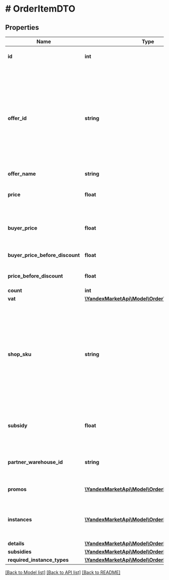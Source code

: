 # # OrderItemDTO

## Properties

Name | Type | Description | Notes
------------ | ------------- | ------------- | -------------
**id** | **int** | Идентификатор товара в заказе.  Позволяет идентифицировать товар в рамках данного заказа. | [optional]
**offer_id** | **string** | Ваш SKU — идентификатор товара в вашей системе.  Разрешена любая последовательность длиной до 80 знаков. В нее могут входить английские и русские буквы, цифры и символы &#x60;. , / \\ ( ) [ ] - &#x3D; _&#x60;  Правила использования SKU:  * У каждого товара SKU должен быть свой.  * SKU товара нельзя менять — можно только удалить товар и добавить заново с новым SKU.  * Уже заданный SKU нельзя освободить и использовать заново для другого товара. Каждый товар должен получать новый идентификатор, до того никогда не использовавшийся в вашем каталоге.  [Что такое SKU и как его назначать](https://yandex.ru/support/marketplace/assortment/add/index.html#fields) | [optional]
**offer_name** | **string** | Название товара. | [optional]
**price** | **float** | Цена товара в валюте заказа без учета вознаграждения партнеру за скидки по промокодам, купонам и акциям (параметр &#x60;subsidy&#x60;).  Для отделения целой части от дробной используется точка. | [optional]
**buyer_price** | **float** | Цена товара в валюте покупателя. В цене уже учтены скидки по:  * акциям; * купонам; * промокодам.  Для отделения целой части от дробной используется точка. | [optional]
**buyer_price_before_discount** | **float** | Стоимость товара в валюте покупателя до применения скидок.  Для отделения целой части от дробной используется точка. | [optional]
**price_before_discount** | **float** | Стоимость товара в валюте магазина до применения скидок.  Для отделения целой части от дробной используется точка. | [optional]
**count** | **int** | Количество единиц товара. | [optional]
**vat** | [**\YandexMarketApi\Model\OrderVatType**](OrderVatType.md) |  | [optional]
**shop_sku** | **string** | Ваш SKU — идентификатор товара в вашей системе.  Разрешена любая последовательность длиной до 80 знаков. В нее могут входить английские и русские буквы, цифры и символы &#x60;. , / \\ ( ) [ ] - &#x3D; _&#x60;  Правила использования SKU:  * У каждого товара SKU должен быть свой.  * SKU товара нельзя менять — можно только удалить товар и добавить заново с новым SKU.  * Уже заданный SKU нельзя освободить и использовать заново для другого товара. Каждый товар должен получать новый идентификатор, до того никогда не использовавшийся в вашем каталоге.  [Что такое SKU и как его назначать](https://yandex.ru/support/marketplace/assortment/add/index.html#fields) | [optional]
**subsidy** | **float** | Общее вознаграждение партнеру за DBS-доставку и все скидки на товар:  * по промокодам; * по купонам; * по баллам Плюса; * по акциям.  Передается в валюте заказа, для отделения целой части от дробной используется точка. | [optional]
**partner_warehouse_id** | **string** | Идентификатор склада в системе партнера, на который сформирован заказ.  {% note alert %}  Параметр устарел, временно поддерживается, но не доступен для ввода и редактирования.  {% endnote %} | [optional]
**promos** | [**\YandexMarketApi\Model\OrderItemPromoDTO[]**](OrderItemPromoDTO.md) | Информация о вознаграждениях партнеру за скидки на товар по промокодам, купонам и акциям. | [optional]
**instances** | [**\YandexMarketApi\Model\OrderItemInstanceDTO[]**](OrderItemInstanceDTO.md) | Информация о маркировке единиц товара.  Возвращаются данные для маркировки, переданные в запросе [PUT campaigns/{campaignId}/orders/{orderId}/cis](../../reference/orders/provideOrderItemCis.md).  Если магазин еще не передавал коды для этого заказа, &#x60;instances&#x60; отсутствует. | [optional]
**details** | [**\YandexMarketApi\Model\OrderItemDetailDTO[]**](OrderItemDetailDTO.md) | Информация об удалении товара из заказа. | [optional]
**subsidies** | [**\YandexMarketApi\Model\OrderItemSubsidyDTO[]**](OrderItemSubsidyDTO.md) | Список субсидий по типам. | [optional]
**required_instance_types** | [**\YandexMarketApi\Model\OrderItemInstanceType[]**](OrderItemInstanceType.md) | Список необходимых маркировок товара. | [optional]

[[Back to Model list]](../../README.md#models) [[Back to API list]](../../README.md#endpoints) [[Back to README]](../../README.md)
